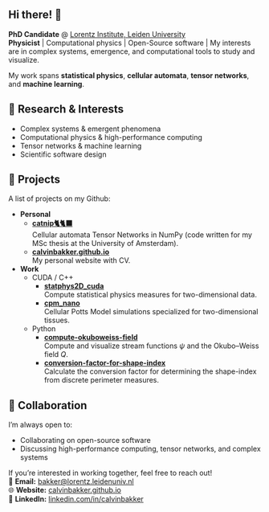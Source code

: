 ## Hi there! 👋
**PhD Candidate** @ [Lorentz Institute, Leiden University](https://www.lorentz.leidenuniv.nl/)  
**Physicist** | Computational physics | Open-Source software | 
My interests are in complex systems, emergence, and computational tools to study and visualize. 

My work spans **statistical physics**, **cellular automata**, **tensor networks**, and **machine learning**.


## 🔬 Research & Interests

- Complex systems & emergent phenomena
- Computational physics & high-performance computing
- Tensor networks & machine learning
- Scientific software design


## 📂 Projects
A list of projects on my Github:
- **Personal**
  - **[catnip🐈🐈‍⬛](https://github.com/calvinbakker/catnip)**  
    Cellular automata Tensor Networks in NumPy (code written for my MSc thesis at the University of Amsterdam).
  - **[calvinbakker.github.io](https://calvinbakker.github.io/)**  
    My personal website with CV.
- **Work**
  - CUDA / C++
    - **[statphys2D_cuda](https://github.com/calvinbakker/statphys2D_cuda)**  
      Compute statistical physics measures for two-dimensional data.
    - **[cpm_nano](https://github.com/calvinbakker/cpm_nano)**  
      Cellular Potts Model simulations specialized for two-dimensional tissues.
  - Python
    - **[compute-okuboweiss-field](https://github.com/calvinbakker/compute-okuboweiss-field)**  
      Compute and visualize stream functions $\psi$ and the Okubo–Weiss field $Q$.
    - **[conversion-factor-for-shape-index](https://github.com/calvinbakker/conversion-factor-for-shape-index)**  
      Calculate the conversion factor for determining the shape-index from discrete perimeter measures.


## 🤝 Collaboration
I’m always open to:
- Collaborating on open-source software 
- Discussing high-performance computing, tensor networks, and complex systems

If you’re interested in working together, feel free to reach out!   
📧 **Email:** bakker@lorentz.leidenuniv.nl  
🌐 **Website:** [calvinbakker.github.io](https://calvinbakker.github.io/)  
💼 **LinkedIn:** [linkedin.com/in/calvinbakker](https://nl.linkedin.com/in/calvin-bakker-471b70153)
